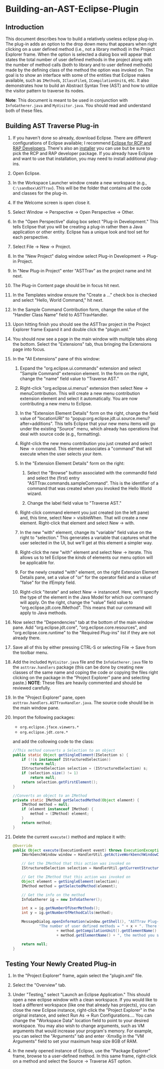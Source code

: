 # Building-an-AST-Eclipse-Plugin

## Introduction

This document describes how to build a relatively useless eclipse plug-in. The plug-in adds an option to the drop down menu that appears when right clicking on a user defined method (i.e., not a library method) in the Project Explorer frame. When the option is selected a dialog box will appear that states the total number of user defined methods in the project along with the number of method calls (both to library and to user defined methods) made by the defining class of the method the option was invoked on. The goal is to show an interface with some of the entities that Eclipse makes available, such as `IMethod`s, `IClassFile`s, `ICompilationUnit`s, etc. It also demonstrates how to build an Abstract Syntax Tree (AST) and how to utilize the visitor pattern to traverse its nodes.

**Note**: This document is meant to be used in conjunction with `InfoGatherer.java` and `MyVisitor.java`. You should read and understand both of these files.

## Building AST Traverse Plug-in

1. If you haven't done so already, download Eclipse. There are different configurations of Eclipse available; I recommend [Eclipse for RCP and RAP Developers](eclipse). There's also an [installer](installer) you can use but be sure to pick the RCP and RAP developer package. If you already have Eclipse and want to use that installation, you may need to install additional plug-ins.

1. Open Eclipse.

1. In the Workspace Launcher window create a new workspace (e.g., `C:\sandbox\ASTTrav`). This will be the folder that contains all the code and classes for the plug-in.

1. If the Welcome screen is open close it.

1. Select Window -> Perspective -> Open Perspective -> Other.

1. In the "Open Perspective" dialog box select "Plug-in Development." This tells Eclipse that you will be creating a plug-in rather then a Java application or other entity. Eclipse has a unique look and tool set for each perspective.

1. Select File -> New -> Project.

1. In the "New Project" dialog window select Plug-in Development -> Plug-in Project.

1. In "New Plug-in Project" enter "ASTTrav" as the project name and hit next.

1. The Plug-in Content page should be in focus hit next.

1. In the Templates window ensure the "Create a ..." check box is checked and select "Hello, World Command," hit next.

1. In the Sample Command Contribution form, change the value of the "Handler Class Name" field to ASTTravHandler.

1. Upon hitting finish you should see the ASTTrav project in the Project Explorer frame Expand it and double click the "plugin.xml."

1. You should now see a page in the main window with multiple tabs along the bottom. Select the "Extensions" tab, thus bringing the Extensions page into focus.

1. In the "All Extensions" pane of this window:

    1. Expand the "org.eclipse.ui.commands" extension and select "Sample Command" extension element. In the form on the right, change the "name" field value to "Traverse AST." 

    1. Right-click "org.eclipse.ui.menus" extension then select New -> menuContribution. This will create a new menu contribution extension element and select it automatically. You are now contributing a new menu to Eclipse.

    1. In the "Extension Element Details" form on the right, change the field value of "locationURI" to "popup:org.eclipse.jdt.ui.source.menu?after=additions". This tells Eclipse that your new menu items will go under the existing "Source" menu, which already has operations that deal with source code (e.g., formatting). 

    1. Right-click the new menu contribution you just created and select New -> command. This element associates a "command" that will execute when the user selects your item.

    1. In the "Extension Element Details" form on the right: 
    
        1. Select the "Browse" button associated with the commandId field and select the (first) entry "ASTTrav.commands.sampleCommand". This is the identifier of a command that was created when you invoked the Hello World wizard. 

        1. Change the label field value to "Traverse AST."

    1. Right-click command element you just created (on the left pane) and, this time, select New > visibleWhen. That will create a new element. Right-click that element and select New -> with.

    1. In the new "with" element, change its "variable" field value on the right to "selection." This generates a variable that captures what the user selected in the UI, but we'll get at this element a simpler way.

    1. Right-click the new "with" element and select New -> iterate. This allows us to tell Eclipse the *kinds* of elements our menu option will be applicable for.

    1. For the newly created "with" element, on the right Extension Element Details pane, set a value of "or" for the operator field and a value of "false" for the ifEmpty field.

    1. Right-click "iterate" and select New -> instanceof. Here, we'll specify the type of the element in the Java Model for which our command will apply. On the right, change the "value" field value to "org.eclipse.jdt.core.IMethod". This means that our command will apply to Java methods. 
    
1. Now select the "Dependencies" tab at the bottom of the main window pane. Add "org.eclipse.jdt.core", "org.eclipse.core.resources", and "org.eclipse.core.runtime" to the "Required Plug-ins" list if they are not already there.

1. Save all of this by either pressing CTRL-S or selecting File -> Save from the toolbar menu.

1. Add the included `MyVisitor.java` file and the `InfoGatherer.java` file to the `asttrav.handlers` package (this can be done by creating new classes of the same name and coping the code or copying the files right clicking on the package in the "Project Explorer" pane and selecting paste.) **NOTE**: These files are heavily commented and should be reviewed carefully.

1. In the "Project Explorer" pane, open `asttrav.handlers.ASTTravHandler.java`. The source code should be in the main window pane.

1. Import the following packages:
    - `org.eclipse.jface.viewers.*`
    - `org.eclipse.jdt.core.*`

    and add the collowing code to the class:
    ```java
    //This method converts a Selection to an object
    public static Object getSingleElement(ISelection s) {
        if (!(s instanceof IStructuredSelection))
            return null;
        IStructuredSelection selection = (IStructuredSelection) s;
        if (selection.size() != 1)
            return null;
        return selection.getFirstElement();
    }

    //Converts an object to an IMethod
    private static IMethod getSelectedMethod(Object element) {
        IMethod method = null;
        if (element instanceof IMethod) {
            method = (IMethod) element;
        }
        return method;
    }
    ```

1. Delete the current `execute()` method and replace it with:
    ```java
    @Override
    public Object execute(ExecutionEvent event) throws ExecutionException {
        IWorkbenchWindow window = HandlerUtil.getActiveWorkbenchWindowChecked(event);

        // Get the IMethod that this action was invoked on
        IStructuredSelection selection = HandlerUtil.getCurrentStructuredSelection(event);

        // Get the IMethod that this action was invoked on
        Object element = getSingleElement(selection);
        IMethod method = getSelectedMethod(element);

        // Get the info on the method
        InfoGatherer ig = new InfoGatherer();

        int x = ig.getNumberOfUserMethods();
        int y = ig.getNumberOfMethodCalls(method);

        MessageDialog.openInformation(window.getShell(), "ASTTrav Plug-in",
                "The number of user defined methods = " + x + ". There were " + y + " method calls made from "
                        + method.getCompilationUnit().getElementName() + " which is the declaring class of "
                        + method.getElementName() + ", the method you selected.");

        return null;
    }
    ```

## Testing Your Newly Created Plug-in

1. In the "Project Explorer" frame, again select the "plugin.xml" file.

1. Select the "Overview" tab.

1. Under "Testing," select "Launch an Eclipse Application." This should open a new eclipse window with a clean workspace. If you would like to load a different workspace (like one that already has projects), you can close the new Eclipse instance, right-click the "Project Explorer" in the original instance, and select Run As -> Run Configurations.... You can change the "Workspace Data" location field to point to your desired workspace. You may also wish to change arguments, such as VM arguments that would increase your program's memory. For example, you can select the "Arguments" tab and enter -Xmx8g in the "VM Arguments" field to set your maximum heap size 8GB of RAM.

1. In the newly opened instance of Eclipse, use the "Package Explorer" frame, browse to a user-defined method. In this same frame, right-click on a method and select the Source -> Traverse AST option.

[eclipse]: https://www.eclipse.org/downloads/packages/eclipse-rcp-and-rap-developers/oxygenr
[installer]: https://www.eclipse.org/downloads/
